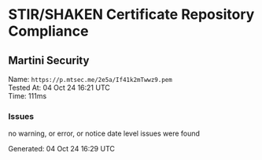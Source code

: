# STIR/SHAKEN Certificate Repository Compliance

## Martini Security

Name: `https://p.mtsec.me/2e5a/If41k2mTwwz9.pem`\
Tested At: 04 Oct 24 16:21 UTC\
Time: 111ms

### Issues

no warning, or error, or notice date level issues were found

Generated: 04 Oct 24 16:29 UTC